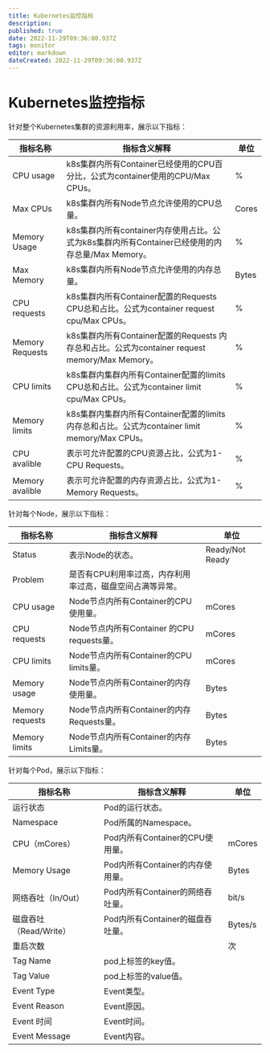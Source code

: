 ```yaml
---
title: Kubernetes监控指标
description: 
published: true
date: 2022-11-29T09:36:00.937Z
tags: monitor
editor: markdown
dateCreated: 2022-11-29T09:36:00.937Z
---
```


# Kubernetes监控指标

针对整个Kubernetes集群的资源利用率，展示以下指标：

| 指标名称        | 指标含义解释                                                 | 单位  |
| --------------- | ------------------------------------------------------------ | ----- |
| CPU usage       | k8s集群内所有Container已经使用的CPU百分比，公式为container使用的CPU/Max CPUs。 | %     |
| Max CPUs        | k8s集群内所有Node节点允许使用的CPU总量。                     | Cores |
| Memory Usage    | k8s集群内所有container内存使用占比。公式为k8s集群内所有Container已经使用的内存总量/Max Memory。 | %     |
| Max Memory      | k8s集群内所有Node节点允许使用的内存总量。                    | Bytes |
| CPU requests    | k8s集群内所有Container配置的Requests CPU总和占比。公式为container request cpu/Max CPUs。 | %     |
| Memory Requests | k8s集群内所有Container配置的Requests 内存总和占比。公式为container request memory/Max Memory。 | %     |
| CPU limits      | k8s集群内集群内所有Container配置的limits CPU总和占比。公式为container limit cpu/Max CPUs。 | %     |
| Memory limits   | k8s集群内集群内所有Container配置的limits 内存总和占比。公式为container limit memory/Max CPUs。 | %     |
| CPU avalible    | 表示可允许配置的CPU资源占比，公式为1- CPU Requests。         | %     |
| Memory avalible | 表示可允许配置的内存资源占比，公式为1- Memory Requests。     | %     |

针对每个Node，展示以下指标：

| 指标名称        | 指标含义解释                                              | 单位            |
| --------------- | --------------------------------------------------------- | --------------- |
| Status          | 表示Node的状态。                                          | Ready/Not Ready |
| Problem         | 是否有CPU利用率过高，内存利用率过高，磁盘空间占满等异常。 |                 |
| CPU usage       | Node节点内所有Container的CPU使用量。                      | mCores          |
| CPU requests    | Node节点内所有Container 的CPU requests量。                | mCores          |
| CPU limits      | Node节点内所有Container的CPU limits量。                   | mCores          |
| Memory usage    | Node节点内所有Container的内存使用量。                     | Bytes           |
| Memory requests | Node节点内所有Container的内存 Requests量。                | Bytes           |
| Memory limits   | Node节点内所有Container的内存Limits量。                   | Bytes           |

针对每个Pod，展示以下指标：

| 指标名称               | 指标含义解释                     | 单位    |
| ---------------------- | -------------------------------- | ------- |
| 运行状态               | Pod的运行状态。                  |         |
| Namespace              | Pod所属的Namespace。             |         |
| CPU（mCores）          | Pod内所有Container的CPU使用量。  | mCores  |
| Memory Usage           | Pod内所有Container的内存使用量。 | Bytes   |
| 网络吞吐（In/Out）     | Pod内所有Container的网络吞吐量。 | bit/s   |
| 磁盘吞吐（Read/Write） | Pod内所有Container的磁盘吞吐量。 | Bytes/s |
| 重启次数               |                                  | 次      |
| Tag Name               | pod上标签的key值。               |         |
| Tag Value              | pod上标签的value值。             |         |
| Event Type             | Event类型。                      |         |
| Event Reason           | Event原因。                      |         |
| Event 时间             | Event时间。                      |         |
| Event Message          | Event内容。                      |         |


